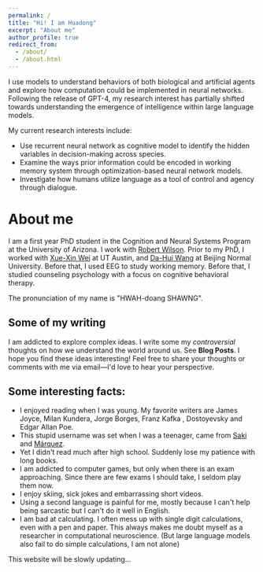 ```yaml
---
permalink: /
title: "Hi! I am Huadong"
excerpt: "About me"
author_profile: true
redirect_from: 
  - /about/
  - /about.html
---
```




I use models to understand behaviors of both biological and artificial agents and explore how computation could be implemented in neural networks. Following the release of GPT-4, my research interest has partially shifted towards understanding the emergence of intelligence within large language models. 

My current research interests include:

- Use recurrent neural network as cognitive model to identify the hidden variables in decision-making across species.
- Examine the ways prior information could be encoded in working memory system through optimization-based neural network models.
- Investigate how humans utilize language as a tool of control and agency through dialogue. 

# About me

I am a first year PhD student in the Cognition and Neural Systems Program at the University of Arizona. I work with [Robert Wilson](https://scholar.google.com/citations?user=4LxikSIAAAAJ&hl=en&oi=ao). Prior to my PhD, I worked with [Xue-Xin Wei](https://scholar.google.com/citations?user=7Pd1QzwAAAAJ&hl=en&oi=ao) at UT Austin, and [Da-Hui Wang](https://scholar.google.com/citations?user=6BkFUZcAAAAJ&hl=en&oi=sra) at Beijing Normal University. Before that, I used EEG to study working memory. Before that, I studied counseling psychology with a focus on cognitive behavioral therapy.

The pronunciation of my name is "HWAH-doang SHAWNG".

## Some of my writing

I am addicted to explore complex ideas. I write some my *controversial* thoughts on how we understand the world around us. See **Blog Posts**. I hope you find these ideas interesting! Feel free to share your thoughts or comments with me via email—I'd love to hear your perspective.

## Some interesting facts:

- I enjoyed reading when I was young. My favorite writers are James Joyce, Milan Kundera, Jorge Borges, Franz Kafka , Dostoyevsky and Edgar Allan Poe. 
- This stupid username was set when I was a teenager, came from [Saki](https://en.wikipedia.org/wiki/Saki) and [Márquez](https://en.wikipedia.org/wiki/Gabriel_Garc%C3%ADa_M%C3%A1rquez).
- Yet I didn't read much after high school. Suddenly lose my patience with long books. 
- I am addicted to computer games, but only when there is an exam approaching. Since there are few exams I should take, I seldom play them now. 
- I enjoy skiing, sick jokes and embarrassing short videos. 
- Using a second language is painful for me, mostly because I can't help being sarcastic but I can't do it well in English. 
- I am bad at calculating. I often mess up with single digit calculations, even with a pen and paper. This always makes me doubt myself as a researcher in computational neuroscience.  (But large language models also fail to do simple calculations, I am not alone)



This website will be slowly updating...
